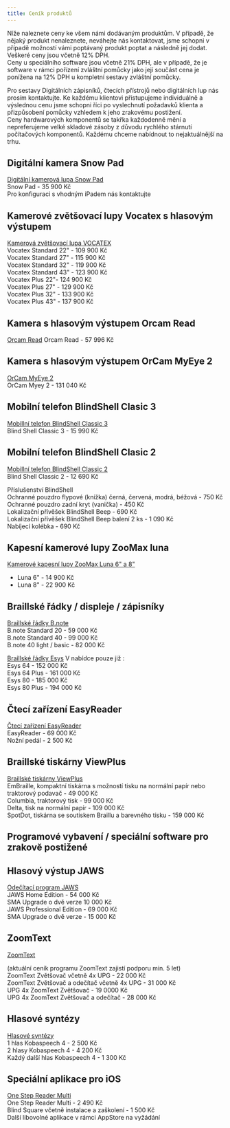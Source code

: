 ```yaml
---
title: Ceník produktů
---
```


Níže naleznete ceny ke všem námi dodávaným produktům. V případě, že nějaký produkt nenaleznete, neváhejte nás kontaktovat, jsme schopni v případě možností vámi poptávaný produkt poptat a následně jej dodat.  
Veškeré ceny jsou včetně 12% DPH.  
Ceny u speciálního software jsou včetně 21% DPH, ale v případě, že je software v rámci pořízení zvláštní pomůcky jako její součást cena je ponížena na 12% DPH u kompletní sestavy zvláštní pomůcky.  
  
Pro sestavy Digitálních zápisníků, čtecích přístrojů nebo digitálních lup nás prosím kontaktujte. Ke každému klientovi přistupujeme individuálně a výslednou cenu jsme schopni říci po vyslechnutí požadavků klienta a přizpůsobení pomůcky vzhledem k jeho zrakovému postižení.  
Ceny hardwarových komponentů se takřka každodenně mění a nepreferujeme velké skladové zásoby z důvodu rychlého stárnutí počítačových komponentů. Každému chceme nabídnout to nejaktuálnější na trhu.

  
## Digitální kamera Snow Pad
  
[Digitální kamerová lupa Snow Pad](/clanky/digitalni-kamerova-lupa-snow-pad/)  
Snow Pad - 35 900 Kč  
Pro konfiguraci s vhodným iPadem nás kontaktujte  

## Kamerové zvětšovací lupy Vocatex s hlasovým výstupem
  
[Kamerová zvětšovací lupa VOCATEX](/clanky/kamerova-zvetsovaci-lupa-vocatex/)  
Vocatex Standard 22" - 109 900 Kč  
Vocatex Standard 27" - 115 900 Kč  
Vocatex Standard 32" - 119 900 Kč  
Vocatex Standard 43" - 123 900 Kč  
Vocatex Plus 22"- 124 900 Kč  
Vocatex Plus 27" - 129 900 Kč  
Vocatex Plus 32" - 133 900 Kč  
Vocatex Plus 43" - 137 900 Kč  
  
## Kamera s hlasovým výstupem Orcam Read
  
[Orcam Read](/clanky/orcam-read/)
Orcam Read - 57 996 Kč  
  
## Kamera s hlasovým výstupem OrCam MyEye 2
  
[OrCam MyEye 2](/clanky/orcam-myeye-2/)  
OrCam Myey 2 - 131 040 Kč  
  
## Mobilní telefon BlindShell Clasic 3  
[Mobillní telefon BlindShell Classic 3](/clanky/mobilni-telefon-blindshell-classic-3/)  
Blind Shell Classic 3 - 15 990 Kč  

## Mobilní telefon BlindShell Clasic 2
  
[Mobillní telefon BlindShell Classic 2](/clanky/mobilni-telefon-blindshell-classic-2/)  
Blind Shell Classic 2 - 12 690 Kč  

Příslušenství BlindShell  
Ochranné pouzdro flypové (knížka) černá, červená, modrá, béžová - 750 Kč  
Ochranné pouzdro zadní kryt (vanička) - 450 Kč  
Lokalizační přívěšek BlindShell Beep - 690 Kč  
Lokalizační přívěšek BlindShell Beep balení 2 ks - 1 090 Kč  
Nabíjecí kolébka - 690 Kč  

  
## Kapesní kamerové lupy ZooMax luna  
[Kamerové kapesní lupy ZooMax Luna 6" a 8"](/clanky/kapesni-kamerove-lupy-zoomax-luna/)  
- Luna 6" - 14 900 Kč  
- Luna 8" - 22 900 Kč  
  

## Braillské řádky / displeje / zápisníky
  
[Braillské řádky B.note](/clanky/braillske-radky-b.note/)  
B.note Standard 20 - 59 000 Kč  
B.note Standard 40 - 99 000 Kč  
B.note 40 light / basic - 82 000 Kč  
  
    
[Braillské řádky Esys](/clanky/braillske-radky-esys/)
V nabídce pouze již :  
Esys 64 - 152 000 Kč  
Esys 64 Plus - 161 000 Kč  
Esys 80 - 185 000 Kč  
Esys 80 Plus - 194 000 Kč  
  

## Čtecí zařízení EasyReader

  
[Čtecí zařízení EasyReader](/clanky/cteci-zarizeni-easyreader/)  
EasyReader - 69 000 Kč  
Nožní pedál - 2 500 Kč  
  

## Braillské tiskárny ViewPlus

  
[Braillské tiskárny ViewPlus](/clanky/braillske-tiskarny-viewplus/)  
EmBraille, kompaktní tiskárna s možností tisku na normální papír nebo traktorový podavač - 49 000 Kč  
Columbia, traktorový tisk - 99 000 Kč  
Delta, tisk na normální papír - 109 000 Kč  
SpotDot, tiskárna se soutiskem Braillu a barevného tisku - 159 000 Kč  
  

## Programové vybavení / speciální software pro zrakově postižené

  

## Hlasový výstup JAWS

  
[Odečítací program JAWS](/clanky/odecitaci-program-jaws/)  
JAWS Home Edition - 54 000 Kč  
SMA Upgrade o dvě verze 10 000 Kč  
JAWS Professional Edition - 69 000 Kč  
SMA Upgrade o dvě verze - 15 000 Kč  
  
  

## ZoomText  
[ZoomText](/clanky/zoomtext/)  

(aktuální ceník programu ZoomText zajistí podporu min. 5 let)  
ZoomText Zvětšovač včetně 4x UPG - 22 000 Kč  
ZoomText Zvětšovač a odečítač včetně 4x UPG - 31 000 Kč  
UPG 4x ZoomText Zvětšovač - 19 0000 Kč  
UPG 4x ZoomText Zvětšovač a odečítač - 28 000 Kč   
  
  
## Hlasové syntézy

  
[Hlasové syntézy](/clanky/hlasove-syntezy/)  
1 hlas Kobaspeech 4 - 2 500 Kč  
2 hlasy Kobaspeech 4 - 4 200 Kč  
Každý další hlas Kobaspeech 4 - 1 300 Kč  
  

## Speciální aplikace pro iOS

  
[One Step Reader Multi](/clanky/onestep-reader-multi/)  
One Step Reader Multi - 2 490 Kč  
Blind Square včetně instalace a zaškolení - 1 500 Kč  
Další libovolné aplikace v rámci AppStore na vyžádání
